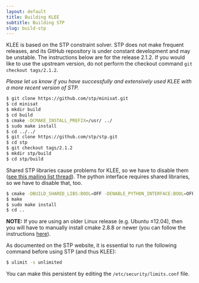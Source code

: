 ```yaml
---
layout: default
title: Building KLEE
subtitle: Building STP
slug: build-stp
---
```


KLEE is based on the STP constraint solver. STP does not make frequent releases, and its GitHub repository is under constant development and may be unstable.
The instructions below are for the release 2.1.2. If you would like to use the upstream version, do not perform the checkout command `git checkout tags/2.1.2`.

_Please let us know if you have successfully and extensively used KLEE with a more recent version of STP._  

```bash
$ git clone https://github.com/stp/minisat.git
$ cd minisat
$ mkdir build
$ cd build
$ cmake -DCMAKE_INSTALL_PREFIX=/usr/ ../
$ sudo make install
$ cd ../../
$ git clone https://github.com/stp/stp.git
$ cd stp
$ git checkout tags/2.1.2
$ mkdir stp/build
$ cd stp/build
```

Shared STP libraries cause problems for KLEE, so we have to disable them ([see this mailing list thread](https://www.mail-archive.com/klee-dev@imperial.ac.uk/msg01704.html)). The python interface requires shared libraries, so we have to disable that, too.

```bash
$ cmake -DBUILD_SHARED_LIBS:BOOL=OFF -DENABLE_PYTHON_INTERFACE:BOOL=OFF ..
$ make
$ sudo make install
$ cd ..
```

**NOTE:** If you are using an older Linux release (e.g. Ubuntu ≤12.04), then you will have to manually install cmake 2.8.8 or newer (you can follow the instructions [here](http://cameo54321.blogspot.com/2014/02/installing-cmake-288-or-higher-on.html)).    

As documented on the STP website, it is essential to run the following command before using STP (and thus KLEE):  

```bash
$ ulimit -s unlimited
```

You can make this persistent by editing the `/etc/security/limits.conf` file.<br/><br/>  
